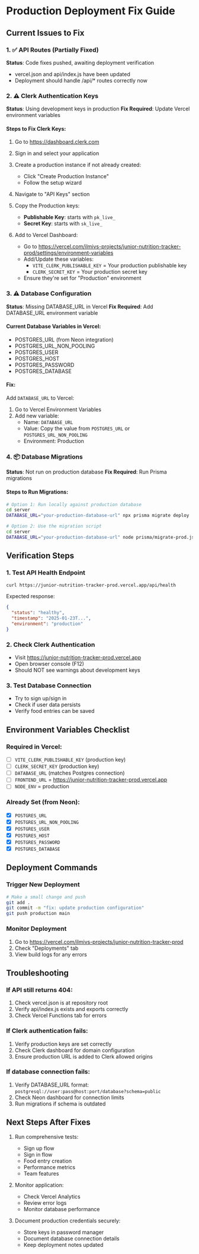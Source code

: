 # Production Deployment Fix Guide

## Current Issues to Fix

### 1. ✅ API Routes (Partially Fixed)
**Status**: Code fixes pushed, awaiting deployment verification
- vercel.json and api/index.js have been updated
- Deployment should handle /api/* routes correctly now

### 2. ⚠️ Clerk Authentication Keys
**Status**: Using development keys in production
**Fix Required**: Update Vercel environment variables

#### Steps to Fix Clerk Keys:
1. Go to https://dashboard.clerk.com
2. Sign in and select your application
3. Create a production instance if not already created:
   - Click "Create Production Instance"
   - Follow the setup wizard
4. Navigate to "API Keys" section
5. Copy the Production keys:
   - **Publishable Key**: starts with `pk_live_`
   - **Secret Key**: starts with `sk_live_`

6. Add to Vercel Dashboard:
   - Go to https://vercel.com/ilmivs-projects/junior-nutrition-tracker-prod/settings/environment-variables
   - Add/Update these variables:
     - `VITE_CLERK_PUBLISHABLE_KEY` = Your production publishable key
     - `CLERK_SECRET_KEY` = Your production secret key
   - Ensure they're set for "Production" environment

### 3. ⚠️ Database Configuration
**Status**: Missing DATABASE_URL in Vercel
**Fix Required**: Add DATABASE_URL environment variable

#### Current Database Variables in Vercel:
- POSTGRES_URL (from Neon integration)
- POSTGRES_URL_NON_POOLING
- POSTGRES_USER
- POSTGRES_HOST
- POSTGRES_PASSWORD
- POSTGRES_DATABASE

#### Fix:
Add `DATABASE_URL` to Vercel:
1. Go to Vercel Environment Variables
2. Add new variable:
   - Name: `DATABASE_URL`
   - Value: Copy the value from `POSTGRES_URL` or `POSTGRES_URL_NON_POOLING`
   - Environment: Production

### 4. 📦 Database Migrations
**Status**: Not run on production database
**Fix Required**: Run Prisma migrations

#### Steps to Run Migrations:
```bash
# Option 1: Run locally against production database
cd server
DATABASE_URL="your-production-database-url" npx prisma migrate deploy

# Option 2: Use the migration script
cd server
DATABASE_URL="your-production-database-url" node prisma/migrate-prod.js
```

## Verification Steps

### 1. Test API Health Endpoint
```bash
curl https://junior-nutrition-tracker-prod.vercel.app/api/health
```
Expected response:
```json
{
  "status": "healthy",
  "timestamp": "2025-01-23T...",
  "environment": "production"
}
```

### 2. Check Clerk Authentication
- Visit https://junior-nutrition-tracker-prod.vercel.app
- Open browser console (F12)
- Should NOT see warnings about development keys

### 3. Test Database Connection
- Try to sign up/sign in
- Check if user data persists
- Verify food entries can be saved

## Environment Variables Checklist

### Required in Vercel:
- [ ] `VITE_CLERK_PUBLISHABLE_KEY` (production key)
- [ ] `CLERK_SECRET_KEY` (production key)
- [ ] `DATABASE_URL` (matches Postgres connection)
- [ ] `FRONTEND_URL` = https://junior-nutrition-tracker-prod.vercel.app
- [ ] `NODE_ENV` = production

### Already Set (from Neon):
- [x] `POSTGRES_URL`
- [x] `POSTGRES_URL_NON_POOLING`
- [x] `POSTGRES_USER`
- [x] `POSTGRES_HOST`
- [x] `POSTGRES_PASSWORD`
- [x] `POSTGRES_DATABASE`

## Deployment Commands

### Trigger New Deployment
```bash
# Make a small change and push
git add .
git commit -m "fix: update production configuration"
git push production main
```

### Monitor Deployment
1. Go to https://vercel.com/ilmivs-projects/junior-nutrition-tracker-prod
2. Check "Deployments" tab
3. View build logs for any errors

## Troubleshooting

### If API still returns 404:
1. Check vercel.json is at repository root
2. Verify api/index.js exists and exports correctly
3. Check Vercel Functions tab for errors

### If Clerk authentication fails:
1. Verify production keys are set correctly
2. Check Clerk dashboard for domain configuration
3. Ensure production URL is added to Clerk allowed origins

### If database connection fails:
1. Verify DATABASE_URL format: `postgresql://user:pass@host:port/database?schema=public`
2. Check Neon dashboard for connection limits
3. Run migrations if schema is outdated

## Next Steps After Fixes

1. Run comprehensive tests:
   - Sign up flow
   - Sign in flow
   - Food entry creation
   - Performance metrics
   - Team features

2. Monitor application:
   - Check Vercel Analytics
   - Review error logs
   - Monitor database performance

3. Document production credentials securely:
   - Store keys in password manager
   - Document database connection details
   - Keep deployment notes updated